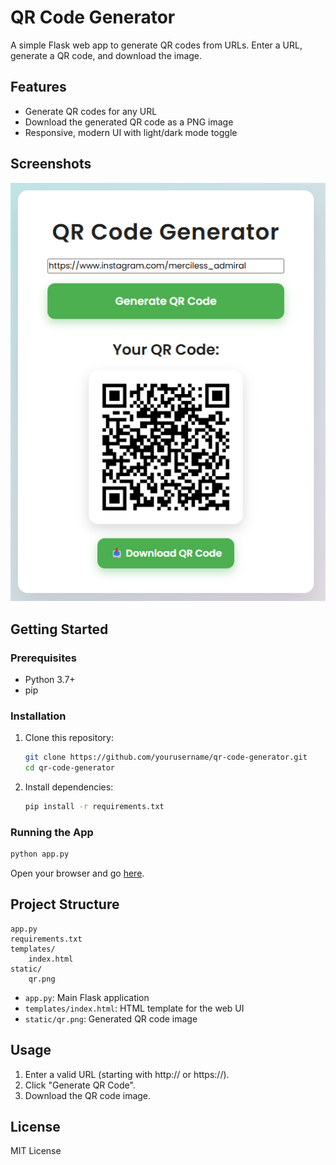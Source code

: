 # QR Code Generator

A simple Flask web app to generate QR codes from URLs. Enter a URL, generate a QR code, and download the image.

## Features

- Generate QR codes for any URL
- Download the generated QR code as a PNG image
- Responsive, modern UI with light/dark mode toggle

## Screenshots

![QR Code Generator Screenshot](static/qr123.png)

## Getting Started

### Prerequisites

- Python 3.7+
- pip

### Installation

1. Clone this repository:

   ```sh
   git clone https://github.com/yourusername/qr-code-generator.git
   cd qr-code-generator
   ```

2. Install dependencies:

   ```sh
   pip install -r requirements.txt
   ```

### Running the App

```sh
python app.py
```

Open your browser and go [here](https://tinyurl.com/qr-by-jaspreet).

## Project Structure

```
app.py
requirements.txt
templates/
    index.html
static/
    qr.png
```

- `app.py`: Main Flask application
- `templates/index.html`: HTML template for the web UI
- `static/qr.png`: Generated QR code image

## Usage

1. Enter a valid URL (starting with http:// or https://).
2. Click "Generate QR Code".
3. Download the QR code image.

## License

MIT License

